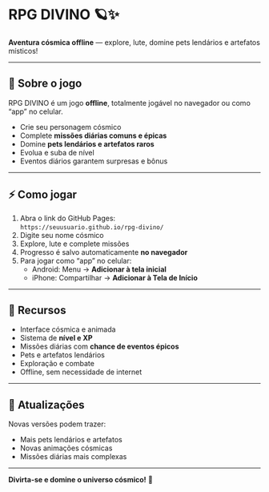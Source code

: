 # RPG DIVINO 🪐✨

**Aventura cósmica offline** — explore, lute, domine pets lendários e artefatos místicos!

---

## 🌌 Sobre o jogo

RPG DIVINO é um jogo **offline**, totalmente jogável no navegador ou como “app” no celular.

- Crie seu personagem cósmico  
- Complete **missões diárias comuns e épicas**  
- Domine **pets lendários e artefatos raros**  
- Evolua e suba de nível  
- Eventos diários garantem surpresas e bônus

---

## ⚡ Como jogar

1. Abra o link do GitHub Pages:  
   `https://seuusuario.github.io/rpg-divino/`  
2. Digite seu nome cósmico  
3. Explore, lute e complete missões  
4. Progresso é salvo automaticamente **no navegador**  
5. Para jogar como “app” no celular:
   - Android: Menu → **Adicionar à tela inicial**  
   - iPhone: Compartilhar → **Adicionar à Tela de Início**

---

## 🐾 Recursos

- Interface cósmica e animada  
- Sistema de **nível e XP**  
- Missões diárias com **chance de eventos épicos**  
- Pets e artefatos lendários  
- Exploração e combate  
- Offline, sem necessidade de internet

---

## 🚀 Atualizações

Novas versões podem trazer:

- Mais pets lendários e artefatos  
- Novas animações cósmicas  
- Missões diárias mais complexas

---

**Divirta-se e domine o universo cósmico!** 🌠
